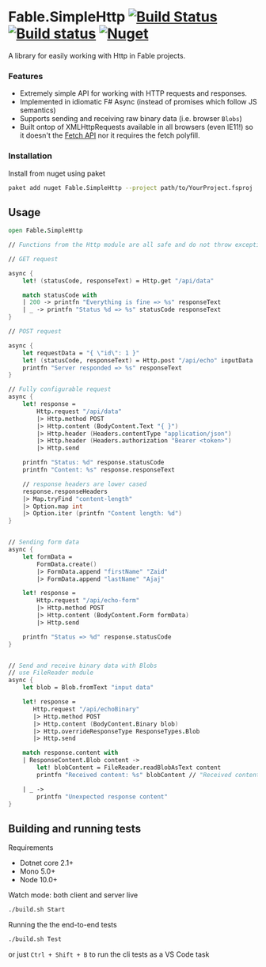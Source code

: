 # Fable.SimpleHttp [![Build Status](https://travis-ci.org/Zaid-Ajaj/Fable.SimpleHttp.svg?branch=master)](https://travis-ci.org/Zaid-Ajaj/Fable.SimpleHttp) [![Build status](https://ci.appveyor.com/api/projects/status/fgbd40ahcyrec5uw?svg=true)](https://ci.appveyor.com/project/Zaid-Ajaj/fable-simplehttp) [![Nuget](https://img.shields.io/nuget/v/Fable.SimpleHttp.svg?maxAge=0&colorB=brightgreen)](https://www.nuget.org/packages/Fable.SimpleHttp)

A library for easily working with Http in Fable projects.

### Features

 - Extremely simple API for working with HTTP requests and responses.
 - Implemented in idiomatic F# Async (instead of promises which follow JS semantics)
 - Supports sending and receiving raw binary data (i.e. browser `Blobs`)
 - Built ontop of XMLHttpRequests available in all browsers (even IE11!) so it doesn't the [Fetch API](https://developer.mozilla.org/en-US/docs/Web/API/Fetch_API) nor it requires the fetch polyfill.

### Installation
Install from nuget using paket
```sh
paket add nuget Fable.SimpleHttp --project path/to/YourProject.fsproj
```

## Usage
```fs
open Fable.SimpleHttp

// Functions from the Http module are all safe and do not throw exceptions

// GET request

async {
    let! (statusCode, responseText) = Http.get "/api/data"

    match statusCode with
    | 200 -> printfn "Everything is fine => %s" responseText
    | _ -> printfn "Status %d => %s" statusCode responseText
}

// POST request

async {
    let requestData = "{ \"id\": 1 }"
    let! (statusCode, responseText) = Http.post "/api/echo" inputData
    printfn "Server responded => %s" responseText
}

// Fully configurable request
async {
    let! response =
        Http.request "/api/data"
        |> Http.method POST
        |> Http.content (BodyContent.Text "{ }")
        |> Http.header (Headers.contentType "application/json")
        |> Http.header (Headers.authorization "Bearer <token>")
        |> Http.send

    printfn "Status: %d" response.statusCode
    printfn "Content: %s" response.responseText

    // response headers are lower cased
    response.responseHeaders
    |> Map.tryFind "content-length"
    |> Option.map int
    |> Option.iter (printfn "Content length: %d")
}


// Sending form data
async {
    let formData =
        FormData.create()
        |> FormData.append "firstName" "Zaid"
        |> FormData.append "lastName" "Ajaj"

    let! response =
        Http.request "/api/echo-form"
        |> Http.method POST
        |> Http.content (BodyContent.Form formData)
        |> Http.send

    printfn "Status => %d" response.statusCode
}


// Send and receive binary data with Blobs
// use FileReader module
async {
    let blob = Blob.fromText "input data"

    let! response =
       Http.request "/api/echoBinary"
       |> Http.method POST
       |> Http.content (BodyContent.Binary blob)
       |> Http.overrideResponseType ResponseTypes.Blob
       |> Http.send

    match response.content with
    | ResponseContent.Blob content ->
        let! blobContent = FileReader.readBlobAsText content
        printfn "Received content: %s" blobContent // "Received content: input data"

    | _ ->
        printfn "Unexpected response content"
}
```

## Building and running tests
Requirements

 - Dotnet core 2.1+
 - Mono 5.0+
 - Node 10.0+


Watch mode: both client and server live
```sh
./build.sh Start
```
Running the the end-to-end tests
```sh
./build.sh Test
```
or just `Ctrl + Shift + B` to run the cli tests as a VS Code task